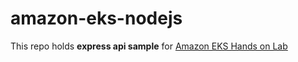 # amazon-eks-nodejs
This repo holds **express api sample** for [Amazon EKS Hands on Lab](https://master.d3s71i2n51x60t.amplifyapp.com/ko/)
